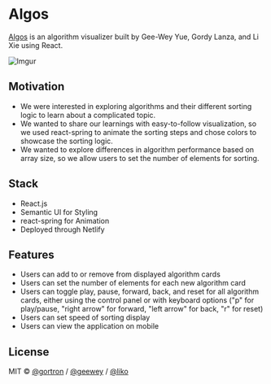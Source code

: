 # Algos

[Algos](http://www.algos.life) is an algorithm visualizer built by Gee-Wey Yue, Gordy Lanza, and Li Xie using React.

![Imgur](https://i.imgur.com/WWGHKi0.gif)

## Motivation

- We were interested in exploring algorithms and their different sorting logic to learn about a complicated topic.
- We wanted to share our learnings with easy-to-follow visualization, so we used react-spring to animate the sorting steps and chose colors to showcase the sorting logic.
- We wanted to explore differences in algorithm performance based on array size, so we allow users to set the number of elements for sorting.

## Stack

- React.js
- Semantic UI for Styling
- react-spring for Animation
- Deployed through Netlify

## Features

- Users can add to or remove from displayed algorithm cards
- Users can set the number of elements for each new algorithm card
- Users can toggle play, pause, forward, back, and reset for all algorithm cards, either using the control panel or with keyboard options ("p" for play/pause, "right arrow" for forward, "left arrow" for back, "r" for reset)
- Users can set speed of sorting display
- Users can view the application on mobile

## License

MIT © [@gortron](https://github.com/gortron) / [@geewey](https://github.com/geewey) / [@liko](https://github.com/liko)
